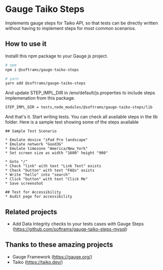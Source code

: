 # Gauge Taiko Steps

Implements gauge steps for Taiko API, so that tests can be directly written without having to implement
steps for most common scenarios.

## How to use it

Installl this npm package to your Gauge js project.

```bash
# npm
npm i @softrams/gauge-taiko-steps

# yarn
yarn add @softrams/gauge-taiko-steps
```

And update STEP_IMPL_DIR in /env/default/js.properties to include
steps implemenation from this package.

```bash
STEP_IMPL_DIR = tests,node_modules/@softrams/gauge-taiko-steps/lib
```

And that's it. Start writing tests. You can check all available steps in the lib folder.
Here is a sample test showing some of the steps available

```
## Sample Test Scenario

* Emulate device "iPad Pro landscape"
* Emulate network "Good3G"
* Emulate timezone "America/New_York"
* Set screen size as width "1600" height "900"

* Goto "/"
* Check "link" with text "Link Text" exists
* Check "button" with text "FAQs" exists
* Write "hello" into "search"
* Click "button" with text "Click Me"
* Save screenshot

## Test for Accessibility
* Audit page for accessibility

```

## Related projects

- Add Data Integrity checks to your tests cases with Gauge Steps (https://github.com/softrams/gauge-taiko-steps-mysql)

## Thanks to these amazing projects

- Gauge Framework (https://gauge.org/)
- Taiko (https://taiko.dev/)
